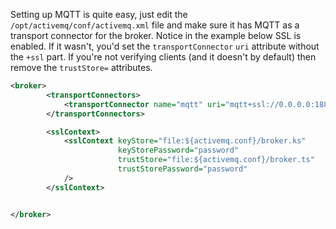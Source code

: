 Setting up MQTT is quite easy, just edit the `/opt/activemq/conf/activemq.xml` file and make sure 
it has MQTT as a transport connector for the broker. Notice in the example below SSL is enabled. If
it wasn't, you'd set the `transportConnector` `uri` attribute without the `+ssl` part. If you're not 
verifying clients (and it doesn't by default) then remove the `trustStore=` attributes.

```xml
<broker>
        <transportConnectors>
            <transportConnector name="mqtt" uri="mqtt+ssl://0.0.0.0:1883?maximumConnections=1000&amp;wireFormat.maxFrameSize=104857600"/>
        </transportConnectors>

       	<sslContext>
            <sslContext keyStore="file:${activemq.conf}/broker.ks"
                        keyStorePassword="password" 
                        trustStore="file:${activemq.conf}/broker.ts"
                        trustStorePassword="password"
            />
        </sslContext>


</broker>
```
